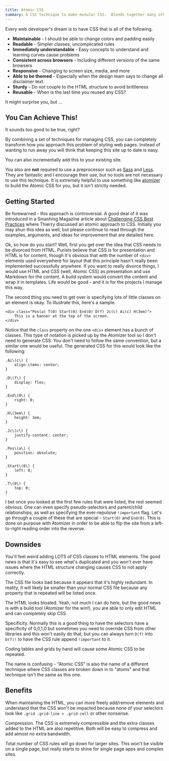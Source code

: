 ```yaml
---
title: Atomic CSS
summary: A CSS technique to make modular CSS.  Blends together many other ideas in a controversial way to put simplicity and maintainability as its primary goals.  Works on a wide variety of site sizes from a landing page to an enterprise's online shopping site, from a single page application to static pages.
---
```


Every web developer's dream is to have CSS that is all of the following.

* __Maintainable__ - I should be able to change colors and padding easily
* __Readable__ - Simpler classes, uncomplicated rules
* __Immediately understandable__ - Easy concepts to understand and learning curves cause problems
* __Consistent across browsers__ - Including different versions of the same browsers
* __Responsive__ - Changing to screen size, media, and more
* __Able to be themed__ - Especially when the design team says to change all disclaimer text
* __Sturdy__ - Do not couple to the HTML structure to avoid brittleness
* __Reusable__ - When is the last time you reused any CSS?

It might surprise you, but ...


You Can Achieve This!
---------------------

It sounds too good to be true, right?

By combining a set of techniques for managing CSS, you can completely transform how you approach this problem of styling web pages.  Instead of wanting to run away you will think that keeping this site up to date is easy.

You can also incrementally add this to your existing site.

You also are __not__ required to use a preprocessor such as [Sass] and [Less].  They are fantastic and I encourage their use, but no tools are not necessary to use this technique. It is extremely helpful to use something like [atomizer] to build the Atomic CSS for you, but it isn't strictly needed.


Getting Started
--------------

Be forewarned - this approach is controversial.  A good deal of it was introduced in a Smashing Magazine article about [Challenging CSS Best Practices] where Thierry discussed an atomic approach to CSS.  Initially you may shun this idea as well, but please continue to read through the examples, arguments, and ideas for improvement that are detailed here.

Ok, so how do you start? Well, first you get over the idea that CSS needs to be divorced from HTML. Purists believe that CSS is for presentation and HTML is for content, though it's obvious that with the number of `<div>` elements used everywhere for layout that this principle hasn't really been implemented successfully anywhere. If you want to really divorce things, I would use HTML and CSS (well, Atomic CSS) as presentation and use Markdown for the content. A build system would convert the content and wrap it in templates. Life would be good - and it is for the projects I manage this way.

The second thing you need to get over is specifying lots of little classes on an element is okay. To illustrate this, here's a sample.

```
<div class="Pos(a) T(0) Start(0) End(0) D(f) Jc(c) Ai(c) H(3em)">
    This is a banner at the top of the screen.
</div>
```

Notice that the `class` property on the one `<div>` element has a bunch of classes. This type of notation is picked up by the Atomizer tool so I don't need to generate CSS. You don't need to follow the same convention, but a similar one would be useful. The generated CSS for this would look like the following:

```
.Ai\(c\) {
    align-items: center;
}

.D\(f\) {
    display: flex;
}

.End\(0\) {
    right: 0;
}

.H\(3em\) {
    height: 3em;
}

.Jc\(c\) {
    justify-content: center;
}

.Pos\(a\) {
    position: absolute;
}

.Start\(0\) {
    left: 0;
}

.T\(0\) {
    top: 0;
}
```

I bet once you looked at the first few rules that were listed, the rest seemed obvious. One can even specify pseudo-selectors and parent/child relationships, as well as specifying the ever-repulsive `!important` flag. Let's go through a couple of these that are special - `Start(0)` and `End(0)`. This is done on purpose with Atomizer in order to be able to flip the site from a left-to-right reading order into the reverse.


Downsides
---------

You'll feel weird adding LOTS of CSS classes to HTML elements. The good news is that it's easy to see what's duplicated and you won't ever have issues where the HTML structure changing causes CSS to not apply correctly.

The CSS file looks bad because it appears that it's highly redundant. In reality, it will likely be smaller than your normal CSS file because any property that is repeated will be listed once.

The HTML looks bloated. Yeah, not much I can do here, but the good news is with a build tool (Atomizer for the win!), you are able to only edit HTML and can completely skip CSS.

Specificity. Normally this is a good thing to have the selectors have a specificity of 0,0,1,0 but sometimes you need to override CSS from other libraries and this won't easily do that, but you can always turn `D(f)` into `D(f)!` to have the CSS rule append `!important` to it.

Coding tables and grids by hand will cause some Atomic CSS to be repeated.

The name is confusing - "Atomic CSS" is also the name of a different technique where CSS classes are broken down in to "atoms" and that technique isn't the same as this one.


Benefits
--------

When maintaining the HTML, you can more freely add/remove elements and understand that the CSS won't be impacted because none of your selectors look like `.grid .grid-line > .grid-cell` or other nonsense.

Compression. The CSS is extremely compressible and the extra classes added to the HTML are also repetitive. Both will be easy to compress and add almost no extra bandwidth.

Total number of CSS rules will go down for larger sites. This won't be visible on a single page, but really starts to shine for single page apps and complex sites.


[atomizer]: https://acss.io/guides/atomizer.html
[Challenging CSS Best Practices]: http://www.smashingmagazine.com/2013/10/21/challenging-css-best-practices-atomic-approach/
[Less]: http://lesscss.org/
[Sass]: http://sass-lang.com/
